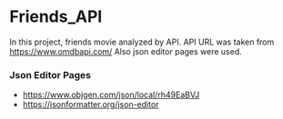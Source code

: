 # Friends_API

In this project, friends movie analyzed by API.
API URL was taken from https://www.omdbapi.com/
Also json editor pages were used.




### Json Editor Pages
 - https://www.objgen.com/json/local/rh49EaBVJ
 - https://jsonformatter.org/json-editor
